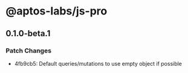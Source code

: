 # @aptos-labs/js-pro

## 0.1.0-beta.1

### Patch Changes

- 4fb9cb5: Default queries/mutations to use empty object if possible
